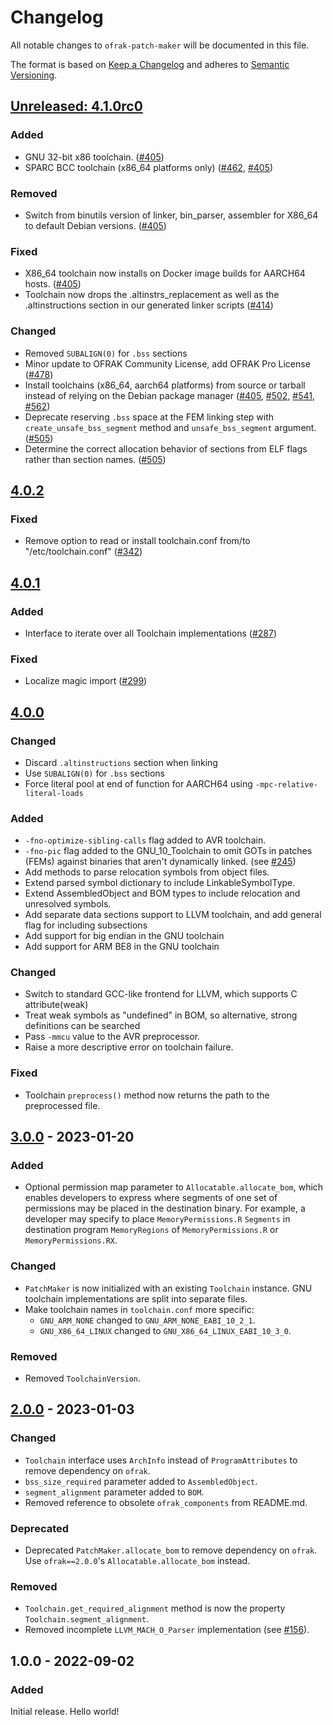 # Changelog
All notable changes to `ofrak-patch-maker` will be documented in this file.

The format is based on [Keep a Changelog](https://keepachangelog.com/en/1.0.0/) and adheres to [Semantic Versioning](https://semver.org/spec/v2.0.0.html).

## [Unreleased: 4.1.0rc0](https://github.com/redballoonsecurity/ofrak/tree/master)
### Added
- GNU 32-bit x86 toolchain. ([#405](https://github.com/redballoonsecurity/ofrak/pull/405))
- SPARC BCC toolchain (x86_64 platforms only) ([#462](https://github.com/redballoonsecurity/ofrak/pull/462), [#405](https://github.com/redballoonsecurity/ofrak/pull/405))

### Removed
- Switch from binutils version of linker, bin_parser, assembler for X86_64 to default Debian versions. ([#405](https://github.com/redballoonsecurity/ofrak/pull/405))

### Fixed
- X86_64 toolchain now installs on Docker image builds for AARCH64 hosts. ([#405](https://github.com/redballoonsecurity/ofrak/pull/405))
- Toolchain now drops the .altinstrs_replacement as well as the .altinstructions section in our generated linker scripts ([#414](https://github.com/redballoonsecurity/ofrak/pull/414))

### Changed
- Removed `SUBALIGN(0)` for `.bss` sections
- Minor update to OFRAK Community License, add OFRAK Pro License ([#478](https://github.com/redballoonsecurity/ofrak/pull/478))
- Install toolchains (x86_64, aarch64 platforms) from source or tarball instead of relying on the Debian package manager ([#405](https://github.com/redballoonsecurity/ofrak/pull/405), [#502](https://github.com/redballoonsecurity/ofrak/pull/502), [#541](https://github.com/redballoonsecurity/ofrak/pull/541), [#562](https://github.com/redballoonsecurity/ofrak/pull/562/files))
- Deprecate reserving `.bss` space at the FEM linking step with `create_unsafe_bss_segment` method and `unsafe_bss_segment` argument. ([#505](https://github.com/redballoonsecurity/ofrak/pull/505))
- Determine the correct allocation behavior of sections from ELF flags rather than section names. ([#505](https://github.com/redballoonsecurity/ofrak/pull/505))

## [4.0.2](https://github.com/redballoonsecurity/ofrak/compare/ofrak-patch-maker-v.4.0.1...ofrak-patch-maker-v.4.0.2)
### Fixed
- Remove option to read or install toolchain.conf from/to "/etc/toolchain.conf" ([#342](https://github.com/redballoonsecurity/ofrak/pull/342))

## [4.0.1](https://github.com/redballoonsecurity/ofrak/compare/ofrak-patch-maker-v.4.0.0...ofrak-patch-maker-v.4.0.1)
### Added
- Interface to iterate over all Toolchain implementations ([#287](https://github.com/redballoonsecurity/ofrak/pull/287))

### Fixed
- Localize magic import ([#299](https://github.com/redballoonsecurity/ofrak/pull/299))

## [4.0.0](https://github.com/redballoonsecurity/ofrak/compare/ofrak-patch-maker-v.3.0.0...ofrak-patch-maker-v.4.0.0)

### Changed
- Discard `.altinstructions` section when linking
- Use `SUBALIGN(0)` for `.bss` sections
- Force literal pool at end of function for AARCH64 using `-mpc-relative-literal-loads`

### Added
- `-fno-optimize-sibling-calls` flag added to AVR toolchain.
- `-fno-pic` flag added to the GNU_10_Toolchain to omit GOTs in patches (FEMs) against binaries that aren't dynamically linked. (see [#245](https://github.com/redballoonsecurity/ofrak/pull/245))
- Add methods to parse relocation symbols from object files.
- Extend parsed symbol dictionary to include LinkableSymbolType.
- Extend AssembledObject and BOM types to include relocation and unresolved symbols.
- Add separate data sections support to LLVM toolchain, and add general flag for including subsections
- Add support for big endian in the GNU toolchain
- Add support for ARM BE8 in the GNU toolchain

### Changed
- Switch to standard GCC-like frontend for LLVM, which supports C attribute(weak)
- Treat weak symbols as "undefined" in BOM, so alternative, strong definitions can be searched
- Pass `-mmcu` value to the AVR preprocessor.
- Raise a more descriptive error on toolchain failure.

### Fixed
- Toolchain `preprocess()` method now returns the path to the preprocessed file.

## [3.0.0](https://github.com/redballoonsecurity/ofrak/compare/ofrak-patch-maker-v.2.0.0...ofrak-patch-maker-v.3.0.0) - 2023-01-20
### Added
- Optional permission map parameter to `Allocatable.allocate_bom`, which enables developers to express where 
segments of one set of permissions may be placed in the destination binary. For example, a developer may specify
to place `MemoryPermissions.R` `Segments` in destination program `MemoryRegions` of `MemoryPermissions.R` 
or `MemoryPermissions.RX`.

### Changed
- `PatchMaker` is now initialized with an existing `Toolchain` instance. GNU toolchain implementations are split into separate files.
- Make toolchain names in `toolchain.conf` more specific:
  - `GNU_ARM_NONE` changed to `GNU_ARM_NONE_EABI_10_2_1`.
  - `GNU_X86_64_LINUX` changed to `GNU_X86_64_LINUX_EABI_10_3_0`.

### Removed
- Removed `ToolchainVersion`.

## [2.0.0](https://github.com/redballoonsecurity/ofrak/releases/tag/ofrak-patch-maker-v.2.0.0) - 2023-01-03
### Changed
- `Toolchain` interface uses `ArchInfo` instead of `ProgramAttributes` to remove dependency on `ofrak`.
- `bss_size_required` parameter added to `AssembledObject`.
- `segment_alignment` parameter added to `BOM`.
- Removed reference to obsolete `ofrak_components` from README.md.

### Deprecated
- Deprecated `PatchMaker.allocate_bom` to remove dependency on `ofrak`. Use `ofrak==2.0.0`'s `Allocatable.allocate_bom` instead.

### Removed
- `Toolchain.get_required_alignment` method is now the property `Toolchain.segment_alignment`.
- Removed incomplete `LLVM_MACH_O_Parser` implementation (see [#156](https://github.com/redballoonsecurity/ofrak/issues/156)).

## 1.0.0 - 2022-09-02
### Added
Initial release. Hello world!
